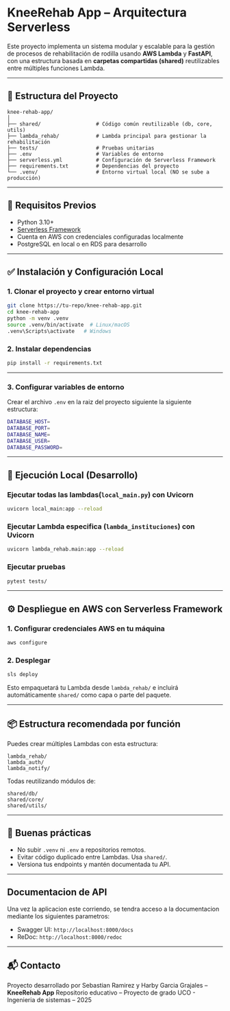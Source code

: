 # KneeRehab App – Arquitectura Serverless

Este proyecto implementa un sistema modular y escalable para la gestión de procesos de rehabilitación de rodilla usando **AWS Lambda** y **FastAPI**, con una estructura basada en **carpetas compartidas (shared)** reutilizables entre múltiples funciones Lambda.

---

## 📁 Estructura del Proyecto

```
knee-rehab-app/
│
├── shared/                  # Código común reutilizable (db, core, utils)
├── lambda_rehab/            # Lambda principal para gestionar la rehabilitación
├── tests/                   # Pruebas unitarias
├── .env                     # Variables de entorno
├── serverless.yml           # Configuración de Serverless Framework
├── requirements.txt         # Dependencias del proyecto
└── .venv/                   # Entorno virtual local (NO se sube a producción)
```

---

## 🚀 Requisitos Previos

- Python 3.10+
- [Serverless Framework](https://www.serverless.com/framework/docs/getting-started)
- Cuenta en AWS con credenciales configuradas localmente
- PostgreSQL en local o en RDS para desarrollo

---

## ✅ Instalación y Configuración Local

### 1. Clonar el proyecto y crear entorno virtual

```bash
git clone https://tu-repo/knee-rehab-app.git
cd knee-rehab-app
python -m venv .venv
source .venv/bin/activate  # Linux/macOS
.venv\Scripts\activate   # Windows
```

### 2. Instalar dependencias

```bash
pip install -r requirements.txt
```

---
### 3. Configurar variables de entorno

Crear el archivo `.env` en la raiz del proyecto siguiente la siguiente estructura:

```bash
DATABASE_HOST=
DATABASE_PORT=
DATABASE_NAME=
DATABASE_USER=
DATABASE_PASSWORD=
```

---

## 🧪 Ejecución Local (Desarrollo)

### Ejecutar todas las lambdas(`local_main.py`) con Uvicorn

```bash
uvicorn local_main:app --reload
```
### Ejecutar Lambda especifica (`lambda_instituciones`) con Uvicorn

```bash
uvicorn lambda_rehab.main:app --reload
```

### Ejecutar pruebas

```bash
pytest tests/
```

---

## ⚙️ Despliegue en AWS con Serverless Framework

### 1. Configurar credenciales AWS en tu máquina

```bash
aws configure
```

### 2. Desplegar

```bash
sls deploy
```

Esto empaquetará tu Lambda desde `lambda_rehab/` e incluirá automáticamente `shared/` como capa o parte del paquete.

---

## 📦 Estructura recomendada por función

Puedes crear múltiples Lambdas con esta estructura:

```
lambda_rehab/
lambda_auth/
lambda_notify/
```

Todas reutilizando módulos de:

```
shared/db/
shared/core/
shared/utils/
```

---

## 🔐 Buenas prácticas

- No subir `.venv` ni `.env` a repositorios remotos.
- Evitar código duplicado entre Lambdas. Usa `shared/`.
- Versiona tus endpoints y mantén documentada tu API.

---

## Documentacion de API 

Una vez la aplicacion este corriendo, se tendra acceso a la documentacion mediante los siguientes parametros:
- Swagger UI: `http://localhost:8000/docs`
- ReDoc: `http://localhost:8000/redoc`

---

## 📬 Contacto

Proyecto desarrollado por Sebastian Ramirez y Harby Garcia Grajales – **KneeRehab App**
Repositorio educativo – Proyecto de grado UCO - Ingenieria de sistemas – 2025
